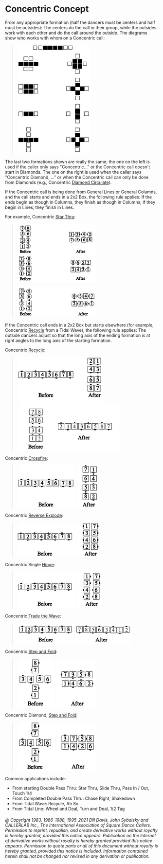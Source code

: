 
# Concentric Concept

From any appropriate formation (half the dancers must
be centers and half must be outsides): The centers do the
call in their group, while the outsides work with each
other and do the call around the outside. The 
diagrams show who works with whom on a Concentric
call:

> 
> ![alt](concentric_1.png)
> 

The last two formations shown are really the same; the
one on the left is used if the caller only says
"Concentric..." or the Concentric call doesn't start in
Diamonds. The one on the right is used when the caller
says "Concentric Diamond, ..." or when the Concentric
call can only be done from Diamonds (e.g., Concentric 
[Diamond Circulate](../plus/diamond_circulate.md)).

If the Concentric call is being done from General Lines or
General Columns, and the call starts and ends in a 2x2
Box, the following rule
applies: If the ends begin as though in Columns, they
finish as though in Columns; if they begin in Lines, they
finish in Lines.

For example, Concentric [Star Thru](../b1/star_thru.md):

> 
> ![alt](concentric_2.png)
> 
> ![alt](concentric_3.png)
>

If the Concentric call ends in a 2x2 Box but starts
elsewhere (for example, Concentric [Recycle](../ms/recycle.md) from a Tidal Wave), the
following rule applies: The outside dancers adjust so that
the long axis of the ending formation is at right angles to
the long axis of the starting formation.

Concentric [Recycle](../ms/recycle.md):

> 
> ![alt](concentric_5a.png)
> ![alt](concentric_5b.png)  
> ![alt](concentric_5c.png)
> ![alt](concentric_5d.png)
>

Concentric [Crossfire](../plus/crossfire.md):

>
> ![alt](concentric_4a.png)
> ![alt](concentric_4b.png)
>

Concentric [Reverse Explode](reverse_explode.md):

> 
> ![alt](concentric_6a.png)
> ![alt](concentric_6b.png)
> 

Concentric Single [Hinge](../ms/hinge.md):

> 
> ![alt](concentric_7a.png)
> ![alt](concentric_7b.png)
>

Concentric [Trade the Wave](../plus/trade_the_wave.md):

>
> ![alt](concentric_10a.png)
> ![alt](concentric_10b.png)
>

Concentric [Step and Fold](step_and_fold.md):

> 
> ![alt](concentric_8a.png)
> ![alt](concentric_8b.png)
> 

Concentric Diamond, [ Step and Fold](step_and_fold.md):

> 
> ![alt](concentric_9a.png)
> ![alt](concentric_9b.png)
> 

Common applications include:
- From starting Double Pass Thru: Star Thru, Slide Thru, Pass In / Out, Touch 1/4
- From Completed Double Pass Thru: Chase Right, Shakedown
- From Tidal Wave: Recycle, Ah So
- From Tidal Line: Wheel and Deal, Turn and Deal, 1/2 Tag

###### @ Copyright 1983, 1986-1988, 1995-2021 Bill Davis, John Sybalsky and CALLERLAB Inc., The International Association of Square Dance Callers. Permission to reprint, republish, and create derivative works without royalty is hereby granted, provided this notice appears. Publication on the Internet of derivative works without royalty is hereby granted provided this notice appears. Permission to quote parts or all of this document without royalty is hereby granted, provided this notice is included. Information contained herein shall not be changed nor revised in any derivation or publication.
